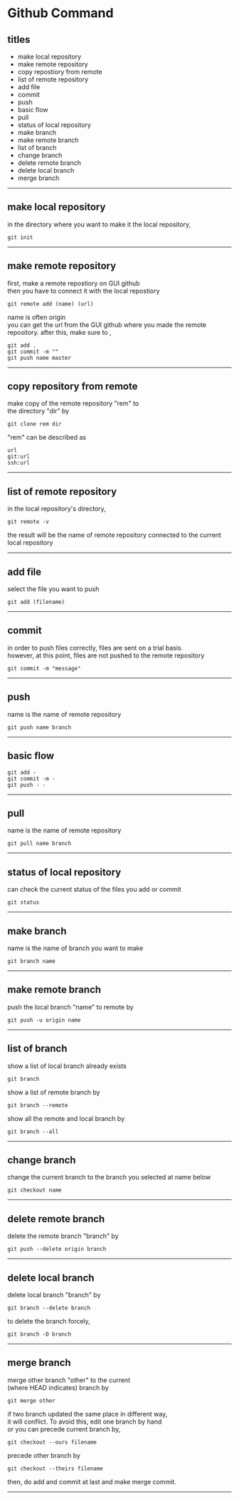 # Github Command



## titles

* make local repository  
* make remote repository  
* copy repostiory from remote  
* list of remote repository  
* add file  
* commit  
* push  
* basic flow   
* pull  
* status of local repository  
* make branch  
* make remote branch  
* list of branch  
* change branch  
* delete remote branch  
* delete local branch  
* merge branch  




***



## make local repository
in the directory where you want to make it the local repository,
```
git init
```



***



## make remote repository
first, make a remote repostiory on GUI github  
then you have to connect it with the local repostiory
```
git remote add (name) (url)
```
name is often origin  
you can get the url from the GUI github where you made the remote repository.
after this, make sure to ,
```
git add .
git commit -m ""
git push name master
```



***



## copy repository from remote
make copy of the remote repository "rem" to  
the directory "dir" by
```
git clone rem dir
```
"rem" can be described as
```
url
git:url
ssh:url
```



***



## list of remote repository
in the local repository's directory,  
```
git remote -v
```
the result will be the name of remote repository connected to the current local repository



***



## add file
select the file you want to push
```
git add (filename)
```



***



## commit
in order to push files correctly, files are sent on a trial basis.  
however, at this point, files are not pushed to the remote repository
```
git commit -m "message"
```



***



## push
name is the name of remote repository  
```
git push name branch
```



***



## basic flow
```
git add -
git commit -m - 
git push - -
```



***



## pull
name is the name of remote repository
```
git pull name branch
```



***



## status of local repository
can check the current status of the files you add or commit
```
git status
```



***



## make branch
name is the name of branch you want to make
```
git branch name
```



***



## make remote branch
push the local branch "name" to remote by
```
git push -u origin name
```



***



## list of branch
show a list of local branch already exists
```
git branch
```
show a list of remote branch by
```
git branch --remote
```
show all the remote and local branch by
```
git branch --all
```



***



## change branch
change the current branch to the branch you selected at name below
```
git checkout name
```



***



## delete remote branch
delete the remote branch "branch" by
```
git push --delete origin branch
```



***



## delete local branch
delete local branch "branch" by
```
git branch --delete branch
```

to delete the branch forcely,
```
git branch -D branch
```



***



## merge branch
merge other branch "other" to the current  
(where HEAD indicates) branch by
```
git merge other
```
if two branch updated the same place in different way,   
it will conflict. To avoid this, edit one branch by hand  
or you can precede current branch by,
```
git checkout --ours filename
```
precede other branch by
```
git checkout --theirs filename
```
then, do add and commit at last and make merge commit.



***



